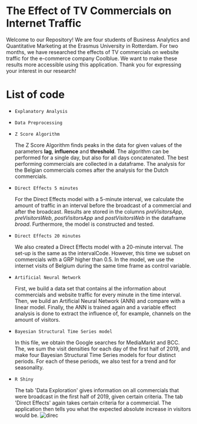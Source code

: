 # The Effect of TV Commercials on Internet Traffic
Welcome to our Repository! We are four students of Business Analytics and Quantitative Marketing at the Erasmus University in Rotterdam. For two months, we have researched the effects of TV commercials on website traffic for the e-commerce company Coolblue. We want to make these results more accessible using this application. Thank you for expressing your interest in our research!

# List of code
* ```Explanatory Analysis```
* ```Data Preprocessing```

* ```Z Score Algorithm```
 
   The Z Score Algorithm finds peaks in the data for given values of the parameters __lag__, __influence__ and __threshold__. The algorithm can be performed for a single day, but also for all days concatenated. The best performing commercials are collected in a dataframe. The analysis for the Belgian commercials comes after the analysis for the Dutch commercials.
  
* ```Direct Effects 5 minutes```

   For the Direct Effects model with a 5-minute interval, we calculate the amount of traffic in an interval before the broadcast of a commercial and after the broadcast. Results are stored in the columns _preVisitorsApp_, _preVisitorsWeb_, _postVisitorsApp_ and _postVisitorsWeb_ in the dataframe _broad_. Furthermore, the model is constructed and tested.
   
* ```Direct Effects 20 minutes```   

  We also created a Direct Effects model with a 20-minute interval. The set-up is the same as the intervalCode. However, this time we subset on commercials with a GRP higher than 0.5. In the model, we use the internet visits of Belgium during the same time frame as control variable.
  
* ```Artificial Neural Network```

   First, we build a data set that contains al the information about commercials and website traffic for every minute in the time interval. Then, we build an Artificial Neural Network (ANN) and compare with a linear model. Finally, the ANN is trained again and a variable effect analysis is done to extract the influence of, for example, channels on the amount of visitors. 
   
* ```Bayesian Structural Time Series model```

   In this file, we obtain the Google searches for MediaMarkt and BCC. The, we sum the visit densities for each day of the first half of 2019, and make four Bayesian Structural Time Series models for four distinct periods. For each of these periods, we also test for a trend and for seasonality.

* ```R Shiny```

   The tab 'Data Exploration' gives information on all commercials that were broadcast in the first half of 2019, given certain criteria. The tab 'Direct Effects' again takes certain criteria for a commercial. The application then tells you what the expected absolute increase in visitors would be. ![direc](https://user-images.githubusercontent.com/16563680/111459485-03a5db00-871b-11eb-949e-b1878a3664ec.png)
